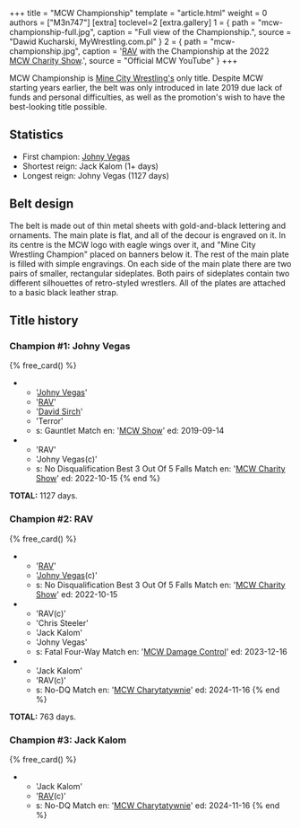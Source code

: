 +++
title = "MCW Championship"
template = "article.html"
weight = 0
authors = ["M3n747"]
[extra]
toclevel=2
[extra.gallery]
1 = { path = "mcw-championship-full.jpg", caption = "Full view of the Championship.", source = "Dawid Kucharski, MyWrestling.com.pl" }
2 = { path = "mcw-championship.jpg", caption = '[RAV](@/w/rav.md) with the Championship at the 2022 [MCW Charity Show](@/e/mcw/2022-10-15-mcw-charity-show.md).', source = "Official MCW YouTube" }
+++

MCW Championship is [Mine City Wrestling's](@/o/mcw.md) only title. Despite MCW starting years earlier, the belt was only introduced in late 2019 due lack of funds and personal difficulties, as well as the promotion's wish to have the best-looking title possible.

## Statistics

* First champion: [Johny Vegas](@/w/johny-vegas.md)
* Shortest reign: Jack Kalom (1+ days)
* Longest reign: Johny Vegas (1127 days)

## Belt design

The belt is made out of thin metal sheets with gold-and-black lettering and ornaments. The main plate is flat, and all of the decour is engraved on it. In its centre is the MCW logo with eagle wings over it, and "Mine City Wrestling Champion" placed on banners below it. The rest of the main plate is filled with simple engravings. On each side of the main plate there are two pairs of smaller, rectangular sideplates. Both pairs of sideplates contain two different silhouettes of retro-styled wrestlers. All of the plates are attached to a basic black leather strap.

## Title history

### Champion #1: Johny Vegas

{% free_card() %}
- - '[Johny Vegas](@/w/johny-vegas.md)'
  - '[RAV](@/w/rav.md)'
  - '[David Sirch](@/w/sinister.md)'
  - 'Terror'
  - s: Gauntlet Match
    en: '[MCW Show](@/e/mcw/2019-09-14-mcw-show-3.md)'
    ed: 2019-09-14
- - 'RAV'
  - 'Johny Vegas(c)'
  - s: No Disqualification Best 3 Out Of 5 Falls Match
    en: '[MCW Charity Show](@/e/mcw/2022-10-15-mcw-charity-show.md)'
    ed: 2022-10-15
{% end %}

**TOTAL:** 1127 days.

### Champion #2: RAV

{% free_card() %}
- - '[RAV](@/w/rav.md)'
  - '[Johny Vegas](@/w/johny-vegas.md)(c)'
  - s: No Disqualification Best 3 Out Of 5 Falls Match
    en: '[MCW Charity Show](@/e/mcw/2022-10-15-mcw-charity-show.md)'
    ed: 2022-10-15
- - 'RAV(c)'
  - 'Chris Steeler'
  - 'Jack Kalom'
  - 'Johny Vegas'
  - s: Fatal Four-Way Match
    en: '[MCW Damage Control](@/e/mcw/2023-12-16-mcw-damage-control.md)'
    ed: 2023-12-16
- - 'Jack Kalom'
  - 'RAV(c)'
  - s: No-DQ Match
    en: '[MCW Charytatywnie](@/e/mcw/2024-11-16-mcw-charytatywnie.md)'
    ed: 2024-11-16
{% end %}

**TOTAL:** 763 days.

### Champion #3: Jack Kalom

{% free_card() %}
- - 'Jack Kalom'
  - '[RAV](@/w/rav.md)(c)'
  - s: No-DQ Match
    en: '[MCW Charytatywnie](@/e/mcw/2024-11-16-mcw-charytatywnie.md)'
    ed: 2024-11-16
{% end %}
